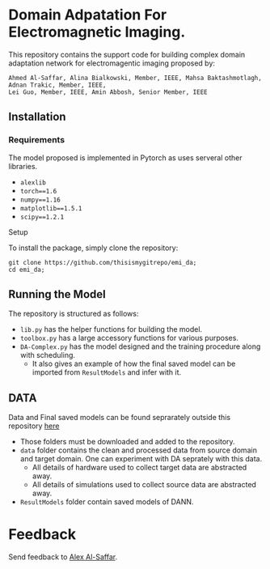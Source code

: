 # Domain Adpatation For Electromagnetic Imaging.

This repository contains the support code for building complex domain adaptation network for electromagentic imaging proposed by:

```
Ahmed Al-Saffar, Alina Bialkowski, Member, IEEE, Mahsa Baktashmotlagh, Adnan Trakic, Member, IEEE,
Lei Guo, Member, IEEE, Amin Abbosh, Senior Member, IEEE
```

## Installation

### Requirements

The model proposed is implemented in Pytorch as uses serveral other libraries.

* `alexlib`
* `torch==1.6`
* `numpy==1.16`
* `matplotlib==1.5.1`
* `scipy==1.2.1`

Setup

To install the package, simply clone the repository:

```
git clone https://github.com/thisismygitrepo/emi_da;
cd emi_da;
```

## Running the Model

The repository is structured as follows:

* `lib.py` has the helper functions for building the model.
* `toolbox.py` has a large accessory functions for various purposes.
* `DA-Complex.py` has the model designed and the training procedure along with scheduling.
    * It also gives an example of how the final saved model can be imported from `ResultModels` and infer with it.


## DATA

Data and Final saved models can be found seprarately outside this repository [here](https://drive.google.com/drive/folders/11QoRjUuBUjZLF9eTdL0cz9PmasKIxv-w?usp=sharing)

* Those folders must be downloaded and added to the repository.
* `data` folder contains the clean and processed data from source domain and target domain. One can experiment with DA seprately with this data. 
    * All details of hardware used to collect target data are abstracted away.
    * All details of simulations used to collect source data are abstracted away.
* `ResultModels` folder contain saved models of DANN.


# Feedback

Send feedback to [Alex Al-Saffar](a.alsaffar@uqconnect.edu.au).
